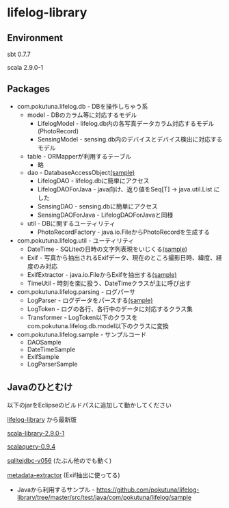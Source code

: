 # lifelog-library

## Environment

sbt 0.7.7

scala 2.9.0-1


## Packages

* com.pokutuna.lifelog.db - DBを操作しちゃう系
    * model - DBのカラム等に対応するモデル
        * LifelogModel - lifelog.db内の各写真データカラム対応するモデル(PhotoRecord)
        * SensingModel - sensing.db内のデバイスとデバイス検出に対応するモデル
    * table - ORMapperが利用するテーブル
        * 略
    * dao - DatabaseAccessObject[(sample)](https://github.com/pokutuna/lifelog-library/blob/master/src/test/java/com/pokutuna/lifelog/sample/DAOSample.java)
        * LifelogDAO - lifelog.dbに簡単にアクセス
        * LifelogDAOForJava - java向け、返り値をSeq[T] -> java.util.List<T> にした
        * SensingDAO - sensing.dbに簡単にアクセス
        * SensingDAOForJava - LifelogDAOForJavaと同様
    * util - DBに関するユーティリティ
        * PhotoRecordFactory - java.io.FileからPhotoRecordを生成する
* com.pokutuna.lifelog.util - ユーティリティ
    * DateTime - SQLiteの日時の文字列表現をいじくる[(sample)](https://github.com/pokutuna/lifelog-library/blob/master/src/test/java/com/pokutuna/lifelog/sample/DateTimeSample.java)
    * Exif - 写真から抽出されるExifデータ、現在のところ撮影日時、緯度、経度のみ対応
    * ExifExtractor - java.io.FileからExifを抽出する[(sample)](https://github.com/pokutuna/lifelog-library/blob/master/src/test/java/com/pokutuna/lifelog/sample/ExifSample.java)
    * TimeUtil - 時刻を楽に扱う、DateTimeクラスが主に呼び出す
* com.pokutuna.lifelog.parsing - ログパーサ
    * LogParser - ログデータをパースする[(sample)](https://github.com/pokutuna/lifelog-library/blob/master/src/test/java/com/pokutuna/lifelog/sample/LogParserSample.java)
    * LogToken - ログの各行、各行中のデータに対応するクラス集
    * Transformer - LogToken以下のクラスをcom.pokutuna.lifelog.db.model以下のクラスに変換
* com.pokutuna.lifelog.sample - サンプルコード
    * DAOSample
    * DateTimeSample
    * ExifSample
    * LogParserSample


## Javaのひとむけ

以下のjarをEclipseのビルドパスに追加して動かしてください

[lifelog-library](https://github.com/pokutuna/lifelog-library/downloads/) から最新版

[scala-library-2.9.0-1](http://scala-tools.org/repo-releases/org/scala-lang/scala-library/2.9.0-1/scala-library-2.9.0-1.jar)

[scalaquery-0.9.4](http://scala-tools.org/repo-releases/org/scalaquery/scalaquery_2.9.0/0.9.4/scalaquery_2.9.0-0.9.4.jar)

[sqlitejdbc-v056](http://files.zentus.com/sqlitejdbc/sqlitejdbc-v056.jar)
(たぶん他のでも動く)

[metadata-extractor](http://code.google.com/p/metadata-extractor/downloads/detail?name=metadata-extractor-2.5.0-RC2.zip)
(Exif抽出に使ってる)


* Javaから利用するサンプル - https://github.com/pokutuna/lifelog-library/tree/master/src/test/java/com/pokutuna/lifelog/sample



